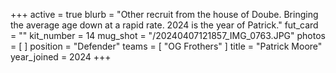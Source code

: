 +++
active = true
blurb = "Other recruit from the house of Doube. Bringing the average age down at a rapid rate. 2024 is the year of Patrick."
fut_card = ""
kit_number = 14
mug_shot = "/20240407121857_IMG_0763.JPG"
photos = [ ]
position = "Defender"
teams = [ "OG Frothers" ]
title = "Patrick Moore"
year_joined = 2024
+++

